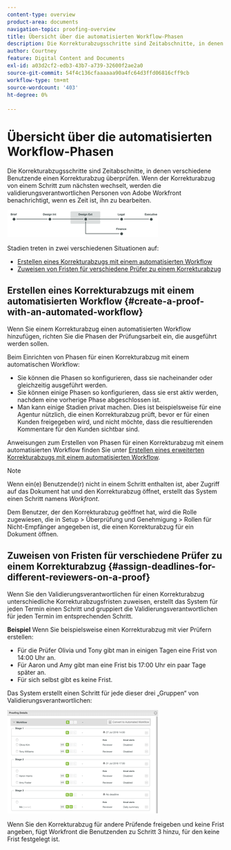 ```yaml
---
content-type: overview
product-area: documents
navigation-topic: proofing-overview
title: Übersicht über die automatisierten Workflow-Phasen
description: Die Korrekturabzugsschritte sind Zeitabschnitte, in denen verschiedene Benutzende einen Korrekturabzug überprüfen. Wenn der Korrekturabzug von einem Schritt zum nächsten wechselt, werden die validierungsverantwortlichen Personen von Adobe Workfront benachrichtigt, wenn es Zeit ist, ihn zu bearbeiten.
author: Courtney
feature: Digital Content and Documents
exl-id: a03d2cf2-edb3-43b7-a739-32600f2ae2a0
source-git-commit: 54f4c136cfaaaaaa90a4fc64d3ffd06816cff9cb
workflow-type: tm+mt
source-wordcount: '403'
ht-degree: 0%

---
```


# Übersicht über die automatisierten Workflow-Phasen

Die Korrekturabzugsschritte sind Zeitabschnitte, in denen verschiedene Benutzende einen Korrekturabzug überprüfen. Wenn der Korrekturabzug von einem Schritt zum nächsten wechselt, werden die validierungsverantwortlichen Personen von Adobe Workfront benachrichtigt, wenn es Zeit ist, ihn zu bearbeiten.

![stages_diagram.png](assets/stages-diagram-350x63.png)

Stadien treten in zwei verschiedenen Situationen auf:

* [Erstellen eines Korrekturabzugs mit einem automatisierten Workflow](#create-a-proof-with-an-automated-workflow)
* [Zuweisen von Fristen für verschiedene Prüfer zu einem Korrekturabzug](#assign-deadlines-for-different-reviewers-on-a-proof)

## Erstellen eines Korrekturabzugs mit einem automatisierten Workflow {#create-a-proof-with-an-automated-workflow}

Wenn Sie einem Korrekturabzug einen automatisierten Workflow hinzufügen, richten Sie die Phasen der Prüfungsarbeit ein, die ausgeführt werden sollen.

Beim Einrichten von Phasen für einen Korrekturabzug mit einem automatischen Workflow:

* Sie können die Phasen so konfigurieren, dass sie nacheinander oder gleichzeitig ausgeführt werden.
* Sie können einige Phasen so konfigurieren, dass sie erst aktiv werden, nachdem eine vorherige Phase abgeschlossen ist.
* Man kann einige Stadien privat machen. Dies ist beispielsweise für eine Agentur nützlich, die einen Korrekturabzug prüft, bevor er für einen Kunden freigegeben wird, und nicht möchte, dass die resultierenden Kommentare für den Kunden sichtbar sind.

Anweisungen zum Erstellen von Phasen für einen Korrekturabzug mit einem automatisierten Workflow finden Sie unter [Erstellen eines erweiterten Korrekturabzugs mit einem automatisierten Workflow](../../../review-and-approve-work/proofing/creating-proofs-within-workfront/create-automated-proof-workflow.md).

>[!NOTE]
>
>Wenn ein(e) Benutzende(r) nicht in einem Schritt enthalten ist, aber Zugriff auf das Dokument hat und den Korrekturabzug öffnet, erstellt das System einen Schritt namens *Workfront*.
>
>Dem Benutzer, der den Korrekturabzug geöffnet hat, wird die Rolle zugewiesen, die in Setup > Überprüfung und Genehmigung > Rollen für Nicht-Empfänger angegeben ist, die einen Korrekturabzug für ein Dokument öffnen.

## Zuweisen von Fristen für verschiedene Prüfer zu einem Korrekturabzug {#assign-deadlines-for-different-reviewers-on-a-proof}

Wenn Sie den Validierungsverantwortlichen für einen Korrekturabzug unterschiedliche Korrekturabzugsfristen zuweisen, erstellt das System für jeden Termin einen Schritt und gruppiert die Validierungsverantwortlichen für jeden Termin im entsprechenden Schritt. 

**Beispiel** Wenn Sie beispielsweise einen Korrekturabzug mit vier Prüfern erstellen:

* Für die Prüfer Olivia und Tony gibt man in einigen Tagen eine Frist von 14:00 Uhr an.
* Für Aaron und Amy gibt man eine Frist bis 17:00 Uhr ein paar Tage später an.
* Für sich selbst gibt es keine Frist.

Das System erstellt einen Schritt für jede dieser drei „Gruppen“ von Validierungsverantwortlichen:

![stage.png](assets/stages-350x239.png)

Wenn Sie den Korrekturabzug für andere Prüfende freigeben und keine Frist angeben, fügt Workfront die Benutzenden zu Schritt 3 hinzu, für den keine Frist festgelegt ist. 
